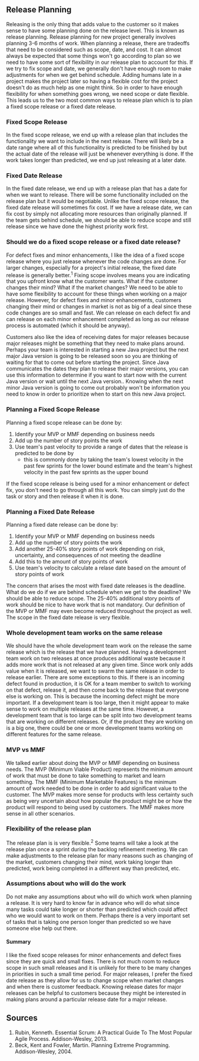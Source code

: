 ## Release Planning

Releasing is the only thing that adds value to the customer so it makes sense to have some planning done on the release level. This is known as release planning. Release planning for new project generally involves planning 3-6 months of work. When planning a release, there are tradeoffs that need to be considered such as scope, date, and cost. It can almost always be expected that some things won't go according to plan so we need to have some sort of flexibility in our release plan to account for this. If we try to fix scope and date, we generally don't have enough room to make adjustments for when we get behind schedule. Adding humans late in a project makes the project later so having a flexible cost for the project doesn't do as much help as one might think. So in order to have enough flexibility for when something goes wrong, we need scope or date flexible. This leads us to the two most common ways to release plan which is to plan a fixed scope release or a fixed date release.

### Fixed Scope Release
In the fixed scope release, we end up with a release plan that includes the functionality we want to include in the next release. There will likely be a date range where all of this functionality is predicted to be finished by but the actual date of the release will just be whenever everything is done. If the work takes longer than predicted, we end up just releasing at a later date.

### Fixed Date Release
In the fixed date release, we end up with a release plan that has a date for when we want to release. There will be some functionality included on the release plan but it would be negotiable. Unlike the fixed scope release, the fixed date release will sometimes fix cost. If we have a release date, we can fix cost by simply not allocating more resources than originally planned. If the team gets behind schedule, we should be able to reduce scope and still release since we have done the highest priority work first.

### Should we do a fixed scope release or a fixed date release?
For defect fixes and minor enhancements, I like the idea of a fixed scope release where you just release whenever the code changes are done. For larger changes, especially for a project's initial release, the fixed date release is generally better.<sup>1</sup> Fixing scope involves means you are indicating that you upfront know what the customer wants. What if the customer changes their mind? What if the market changes? We need to be able to have some flexibility to account for these things when working on a major release. However, for defect fixes and minor enhancements, customers changing their mind or changes in market is not as big of a deal since these code changes are so small and fast. We can release on each defect fix and can release on each minor enhancement completed as long as our release process is automated (which it should be anyway).

Customers also like the idea of receiving dates for major releases because major releases might be something that they need to make plans around. Perhaps your team is interested in starting a new Java project but the next major Java version is going to be released soon so you are thinking of waiting for that to come out before starting the project. Since Java communicates the dates they plan to release their major versions, you can use this information to determine if you want to start now with the current Java version or wait until the next Java version.. Knowing when the next minor Java version is going to come out probably won't be information you need to know in order to prioritize when to start on this new Java project.

### Planning a Fixed Scope Release
Planning a fixed scope release can be done by:
1. Identify your MVP or MMF depending on business needs
1. Add up the number of story points the work 
1. Use team's past velocity to provide a range of dates that the release is predicted to be done by
    * this is commonly done by taking the team's lowest velocity in the past few sprints for the lower bound estimate and the team's highest velocity in the past few sprints as the upper bound

If the fixed scope release is being used for a minor enhancement or defect fix, you don't need to go through all this work. You can simply just do the task or story and then release it when it is done.

### Planning a Fixed Date Release
Planning a fixed date release can be done by:
1. Identify your MVP or MMF depending on business needs
1. Add up the number of story points the work 
1. Add another 25-40% story points of work depending on risk, uncertainty, and consequences of not meeting the deadline
1. Add this to the amount of story points of work
1. Use team's velocity to calculate a relase date based on the amount of story points of work

The concern that arises the most with fixed date releases is the deadline. What do we do if we are behind schedule when we get to the deadline? We should be able to reduce scope. The 25-40% additional story points of work should be nice to have work that is not mandatory. Our definition of the MVP or MMF may even become reduced throughout the project as well. The scope in the fixed date release is very flexible.

### Whole development team works on the same release
We should have the whole development team work on the release the same release which is the release that we have planned. Having a development team work on two releases at once produces additional waste because it adds more work that is not released at any given time. Since work only adds value when it is released, we want to swarm the same release in order to release earlier. There are some exceptions to this. If there is an incoming defect found in production, it is OK for a team member to switch to working on that defect, release it, and then come back to the release that everyone else is working on. This is because the incoming defect might be more important. If a development team is too large, then it might appear to make sense to work on multiple releases at the same time. However, a development team that is too large can be split into two development teams that are working on different releases. Or, if the product they are working on is a big one, there could be one or more development teams working on different features for the same release.

### MVP vs MMF
We talked earlier about doing the MVP or MMF depending on business needs. The MVP (Minimum Viable Product) represents the minimum amount of work that must be done to take something to market and learn something. The MMF (Minimum Marketable Features) is the minimum amount of work needed to be done in order to add significant value to the customer. The MVP makes more sense for products with less certainty such as being very uncertain about how popular the product might be or how the product will respond to being used by customers. The MMF makes more sense in all other scenarios.

### Flexibility of the release plan
The release plan is is very flexible.<sup>2</sup> Some teams will take a look at the release plan once a sprint during the backlog refinement meeting. We can make adjustments to the release plan for many reasons such as changing of the market, customers changing their mind, work taking longer than predicted, work being completed in a different way than predicted, etc.

### Assumptions about who will do the work
Do not make any assumptions about who will do which work when planning a release. It is very hard to know far in advance who will do what since many tasks could take longer or shorter than predicted which could affect who we would want to work on them. Perhaps there is a very important set of tasks that is taking one person longer than predicted so we have someone else help out there.

#### Summary
I like the fixed scope releases for minor enhancements and defect fixes since they are quick and small fixes. There is not much room to reduce scope in such small releases and it is unlikely for there to be many changes in priorities in such a small time period. For major releases, I prefer the fixed date release as they allow for us to change scope when market changes and when there is customer feedback. Knowing release dates for major releases can be helpful to customers because they might be interested in making plans around a particular release date for a major release.

## Sources
1. Rubin, Kenneth. Essential Scrum: A Practical Guide To The Most Popular Agile Process. Addison-Wesley, 2013.  
2. Beck, Kent and Fowler, Martin. Planning Extreme Programming. Addison-Wesley, 2004.
